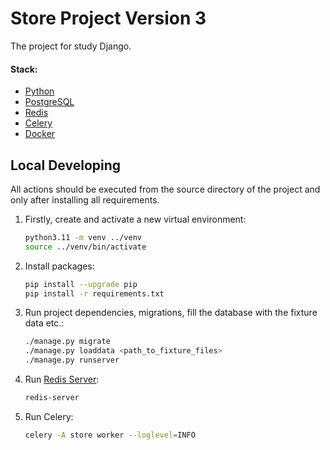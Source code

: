 # Store Project Version 3

The project for study Django.

#### Stack:

- [Python](https://www.python.org/downloads/)
- [PostgreSQL](https://www.postgresql.org/)
- [Redis](https://redis.io/)
- [Celery](https://docs.celeryq.dev/en/stable/)
- [Docker](https://www.docker.com/)

## Local Developing

All actions should be executed from the source directory of the project and only after installing all requirements.

1. Firstly, create and activate a new virtual environment:
   ```bash
   python3.11 -m venv ../venv
   source ../venv/bin/activate
   ```
   
2. Install packages:
   ```bash
   pip install --upgrade pip
   pip install -r requirements.txt
   ```
   
3. Run project dependencies, migrations, fill the database with the fixture data etc.:
   ```bash
   ./manage.py migrate
   ./manage.py loaddata <path_to_fixture_files>
   ./manage.py runserver 
   ```
   
4. Run [Redis Server](https://redis.io/docs/getting-started/installation/):
   ```bash
   redis-server
   ```
   
5. Run Celery:
   ```bash
   celery -A store worker --loglevel=INFO
   ```

